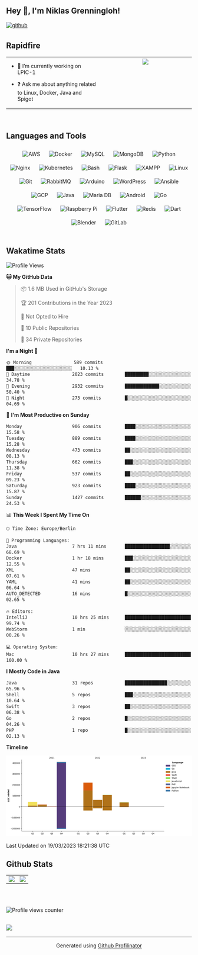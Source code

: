 ## Hey 👋, I'm Niklas Grenningloh!  
  

<a href="https://github.com/base2code" target="_blank">
<img src=https://img.shields.io/badge/github-%2324292e.svg?&style=for-the-badge&logo=github&logoColor=white alt=github style="margin-bottom: 5px;" />
</a>  
  

<br/>  


## Rapidfire  
<table><tr><td valign="top" width="50%">

- 🌱 I’m currently working on LPIC-1
  

- ❓ Ask me about anything related to Linux, Docker, Java and Spigot  


</td><td valign="top" width="50%">

<div align="center">
<img src="https://rishavanand.github.io/static/images/greetings.gif" align="center" style="width: 100%" />
</div>  


</td></tr></table>  

<br/>  


## Languages and Tools  
<div align="center">  
<img style="margin: 10px" src="https://profilinator.rishav.dev/skills-assets/amazonwebservices-original-wordmark.svg" alt="AWS" height="25" />  
<img style="margin: 10px" src="https://profilinator.rishav.dev/skills-assets/docker-original-wordmark.svg" alt="Docker" height="25" />  
<img style="margin: 10px" src="https://profilinator.rishav.dev/skills-assets/mysql-original-wordmark.svg" alt="MySQL" height="25" />  
<img style="margin: 10px" src="https://profilinator.rishav.dev/skills-assets/mongodb-original-wordmark.svg" alt="MongoDB" height="25" />  
<img style="margin: 10px" src="https://profilinator.rishav.dev/skills-assets/python-original.svg" alt="Python" height="25" />  
<img style="margin: 10px" src="https://profilinator.rishav.dev/skills-assets/nginx-original.svg" alt="Nginx" height="25" />  
<img style="margin: 10px" src="https://profilinator.rishav.dev/skills-assets/kubernetes-icon.svg" alt="Kubernetes" height="25" />  
<img style="margin: 10px" src="https://profilinator.rishav.dev/skills-assets/gnu_bash-icon.svg" alt="Bash" height="25" />  
<img style="margin: 10px" src="https://profilinator.rishav.dev/skills-assets/flask.png" alt="Flask" height="25" />  
<img style="margin: 10px" src="https://profilinator.rishav.dev/skills-assets/xampp.png" alt="XAMPP" height="25" />  
<img style="margin: 10px" src="https://profilinator.rishav.dev/skills-assets/linux-original.svg" alt="Linux" height="25" />  
<img style="margin: 10px" src="https://profilinator.rishav.dev/skills-assets/git-scm-icon.svg" alt="Git" height="25" />  
<img style="margin: 10px" src="https://profilinator.rishav.dev/skills-assets/rabbitmq-icon.svg" alt="RabbitMQ" height="25" />  
<img style="margin: 10px" src="https://profilinator.rishav.dev/skills-assets/arduino.png" alt="Arduino" height="25" />  
<img style="margin: 10px" src="https://profilinator.rishav.dev/skills-assets/wordpress.png" alt="WordPress" height="25" />  
<img style="margin: 10px" src="https://profilinator.rishav.dev/skills-assets/ansible.png" alt="Ansible" height="25" />  
<img style="margin: 10px" src="https://profilinator.rishav.dev/skills-assets/google_cloud-icon.svg" alt="GCP" height="25" />  
<img style="margin: 10px" src="https://profilinator.rishav.dev/skills-assets/java-original-wordmark.svg" alt="Java" height="25" />  
<img style="margin: 10px" src="https://profilinator.rishav.dev/skills-assets/mariadb.png" alt="Maria DB" height="25" />  
<img style="margin: 10px" src="https://profilinator.rishav.dev/skills-assets/android-original-wordmark.svg" alt="Android" height="25" />  
<img style="margin: 10px" src="https://profilinator.rishav.dev/skills-assets/go-original.svg" alt="Go" height="25" />  
<img style="margin: 10px" src="https://profilinator.rishav.dev/skills-assets/tensorflow-icon.svg" alt="TensorFlow" height="25" />  
<img style="margin: 10px" src="https://profilinator.rishav.dev/skills-assets/raspberrypi.png" alt="Raspberry Pi" height="25" />  
<img style="margin: 10px" src="https://profilinator.rishav.dev/skills-assets/flutterio-icon.svg" alt="Flutter" height="25" />  
<img style="margin: 10px" src="https://profilinator.rishav.dev/skills-assets/redis-original-wordmark.svg" alt="Redis" height="25" />  
<img style="margin: 10px" src="https://profilinator.rishav.dev/skills-assets/dartlang-icon.svg" alt="Dart" height="25" />  
<img style="margin: 10px" src="https://profilinator.rishav.dev/skills-assets/blender_community_badge_white.svg" alt="Blender" height="25" />  
<img style="margin: 10px" src="https://profilinator.rishav.dev/skills-assets/gitlab.svg" alt="GitLab" height="25" />  
</div>  

<br/>  

## Wakatime Stats

<!--START_SECTION:waka-->
![Profile Views](http://img.shields.io/badge/Profile%20Views-10-blue)

**🐱 My GitHub Data** 

> 📦 1.6 MB Used in GitHub's Storage 
 > 
> 🏆 201 Contributions in the Year 2023
 > 
> 🚫 Not Opted to Hire
 > 
> 📜 10 Public Repositories 
 > 
> 🔑 34 Private Repositories 
 > 
**I'm a Night 🦉** 

```text
🌞 Morning                589 commits         ███░░░░░░░░░░░░░░░░░░░░░░   10.13 % 
🌆 Daytime                2023 commits        █████████░░░░░░░░░░░░░░░░   34.78 % 
🌃 Evening                2932 commits        █████████████░░░░░░░░░░░░   50.40 % 
🌙 Night                  273 commits         █░░░░░░░░░░░░░░░░░░░░░░░░   04.69 % 
```
📅 **I'm Most Productive on Sunday** 

```text
Monday                   906 commits         ████░░░░░░░░░░░░░░░░░░░░░   15.58 % 
Tuesday                  889 commits         ████░░░░░░░░░░░░░░░░░░░░░   15.28 % 
Wednesday                473 commits         ██░░░░░░░░░░░░░░░░░░░░░░░   08.13 % 
Thursday                 662 commits         ███░░░░░░░░░░░░░░░░░░░░░░   11.38 % 
Friday                   537 commits         ██░░░░░░░░░░░░░░░░░░░░░░░   09.23 % 
Saturday                 923 commits         ████░░░░░░░░░░░░░░░░░░░░░   15.87 % 
Sunday                   1427 commits        ██████░░░░░░░░░░░░░░░░░░░   24.53 % 
```


📊 **This Week I Spent My Time On** 

```text
🕑︎ Time Zone: Europe/Berlin

💬 Programming Languages: 
Java                     7 hrs 11 mins       █████████████████░░░░░░░░   68.69 % 
Docker                   1 hr 18 mins        ███░░░░░░░░░░░░░░░░░░░░░░   12.55 % 
XML                      47 mins             ██░░░░░░░░░░░░░░░░░░░░░░░   07.61 % 
YAML                     41 mins             ██░░░░░░░░░░░░░░░░░░░░░░░   06.64 % 
AUTO_DETECTED            16 mins             █░░░░░░░░░░░░░░░░░░░░░░░░   02.65 % 

🔥 Editors: 
IntelliJ                 10 hrs 25 mins      █████████████████████████   99.74 % 
WebStorm                 1 min               ░░░░░░░░░░░░░░░░░░░░░░░░░   00.26 % 

💻 Operating System: 
Mac                      10 hrs 27 mins      █████████████████████████   100.00 % 
```

**I Mostly Code in Java** 

```text
Java                     31 repos            ████████████████░░░░░░░░░   65.96 % 
Shell                    5 repos             ███░░░░░░░░░░░░░░░░░░░░░░   10.64 % 
Swift                    3 repos             ██░░░░░░░░░░░░░░░░░░░░░░░   06.38 % 
Go                       2 repos             █░░░░░░░░░░░░░░░░░░░░░░░░   04.26 % 
PHP                      1 repo              █░░░░░░░░░░░░░░░░░░░░░░░░   02.13 % 
```



**Timeline**

![Lines of Code chart](https://raw.githubusercontent.com/base2code/base2code/main/assets/bar_graph.png)


 Last Updated on 19/03/2023 18:21:38 UTC
<!--END_SECTION:waka-->


## Github Stats  
<table><tr><td valign="top" width="50%">

<img src="https://github-readme-stats.vercel.app/api?username=base2code&show_icons=true&count_private=true&hide_border=true" align="left" style="width: 100%" />

</td><td valign="top" width="50%">

<img src="https://github-readme-stats.vercel.app/api/top-langs/?username=base2code&hide_border=true&layout=compact" align="left" style="width: 100%" />

</td></tr></table>  

<br/>  

  

<br/>  

![Profile views counter](https://komarev.com/ghpvc/?username=base2code&&style=flat-square)  
  

<br/>  

<div>
            <a href="https://paypal.me/niklasgrenningloh" target="_blank" style="display: inline-block;">
                <img
                    src="https://img.shields.io/badge/Donate-PayPal-blue.svg?style=flat-square" 
                    align="left"
                />
            </a>
<br />

----
<div align="center">Generated using <a href="https://profilinator.rishav.dev/" target="_blank">Github Profilinator</a></div>
